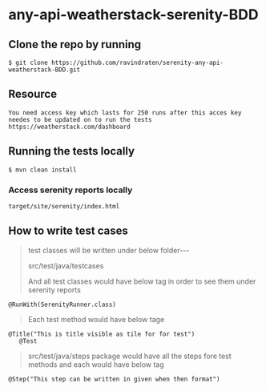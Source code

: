# any-api-weatherstack-serenity-BDD

## Clone the repo by running 
```
$ git clone https://github.com/ravindraten/serenity-any-api-weatherstack-BDD.git
```
## Resource 
```
You need access key which lasts for 250 runs after this acces key needes to be updated on to run the tests
https://weatherstack.com/dashboard
```

## Running the tests locally
```
$ mvn clean install
```
### Access serenity reports locally
```
target/site/serenity/index.html
```
## How to write test cases
> test classes will be written under below folder---
> 
>src/test/java/testcases
>
> And all test classes would have below tag in order to see them under serenity reports
> 
```
@RunWith(SerenityRunner.class)
```
> Each test method would have below tage
```
@Title("This is title visible as tile for for test")
   @Test
```
>src/test/java/steps
>package would have all the steps fore test methods
>and each would have below tag
```
@Step("This step can be written in given when then format")
```
